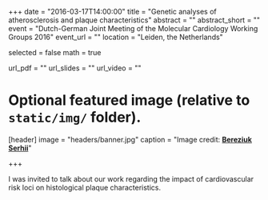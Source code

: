 +++
date = "2016-03-17T14:00:00"
title = "Genetic analyses of atherosclerosis and plaque characteristics"
abstract = ""
abstract_short = ""
event = "Dutch-German Joint Meeting of the Molecular Cardiology Working Groups 2016"
event_url = ""
location = "Leiden, the Netherlands"

selected = false
math = true

url_pdf = ""
url_slides = ""
url_video = ""

# Optional featured image (relative to `static/img/` folder).
[header]
image = "headers/banner.jpg"
caption = "Image credit: [**Bereziuk Serhii**](https://www.shutterstock.com/g/bereziuk%20serhii)"

+++

I was invited to talk about our work regarding the impact of cardiovascular risk loci on histological plaque characteristics.